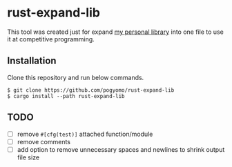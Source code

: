 # rust-expand-lib

This tool was created just for expand [my personal library](https://github.com/pogyomo/competitive-library) into one file to use it at competitive programming.

## Installation

Clone this repository and run below commands.

```
$ git clone https://github.com/pogyomo/rust-expand-lib
$ cargo install --path rust-expand-lib
```

## TODO

- [ ] remove `#[cfg(test)]` attached function/module
- [ ] remove comments
- [ ] add option to remove unnecessary spaces and newlines to shrink output file size
